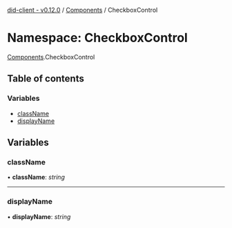 [did-client - v0.12.0](../README.md) / [Components](components.md) / CheckboxControl

# Namespace: CheckboxControl

[Components](components.md).CheckboxControl

## Table of contents

### Variables

- [className](components.checkboxcontrol.md#classname)
- [displayName](components.checkboxcontrol.md#displayname)

## Variables

### className

• **className**: *string*

___

### displayName

• **displayName**: *string*
